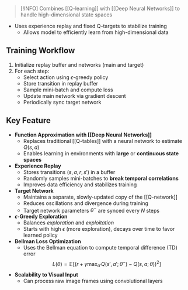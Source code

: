 
> [!INFO]
> Combines [[Q-learning]] with [[Deep Neural Networks]] to handle high-dimensional state spaces

- Uses experience replay and fixed Q-targets to stabilize training
	- Allows model to efficiently learn from high-dimensional data

## Training Workflow

1. Initialize replay buffer and networks (main and target)
2. For each step: 
	- Select action using $\epsilon$-greedy policy
	- Store transition in replay buffer
	- Sample mini-batch and compute loss
	- Update main network via gradient descent
	- Periodically sync target network
## Key Feature

- **Function Approximation with [[Deep Neural Networks]]**
	- Replaces traditional [[Q-tables]] with a neural network to estimate $Q(s, a)$
	- Enables learning in environments with **large** or **continuous state spaces**
- **Experience Replay**
	- Stores transitions $(s, a, r, s')$ in a buffer
	- Randomly samples mini-batches to **break temporal correlations**
	- Improves data efficiency and stabilizes training
- **Target Network**
	- Maintains a separate, slowly-updated copy of the [[Q-network]]
	- Reduces oscillations and divergence during training
	- Target network parameters $\theta ^-$ are synced every $N$ steps
- **$\epsilon$-Greedy Exploration**
	- Balances _exploration_ and _exploitation_
	- Starts with high $\epsilon$ (more exploration), decays over time to favor learned policy
- **Bellman Loss Optimization**
	- Uses the Bellman equation to compute temporal difference (TD) error
$$
L(\theta) = \mathbb{E}[(r + \gamma \max_{a'} Q(s', a'; \theta^-) - Q(s, a; \theta))^2]
$$
- **Scalability to Visual Input**
	- Can process raw image frames using convolutional layers